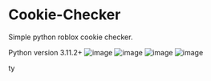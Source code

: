 # Cookie-Checker
Simple python roblox cookie checker.

Python version 3.11.2+
![image](https://github.com/boi458nose/Cookie-Checker/assets/116500541/a524d696-e9d5-45d4-a5ea-d55fe209f6b7)
![image](https://github.com/boi458nose/Cookie-Checker/assets/116500541/df362c79-746c-4a1d-878b-dfc8d42baab7)
![image](https://github.com/boi458nose/Cookie-Checker/assets/116500541/49f2f575-8816-465e-8cd1-d29399538d0c)
![image](https://github.com/boi458nose/Cookie-Checker/assets/116500541/138913a2-d145-45f4-bd6c-3ced59933a33)


ty
